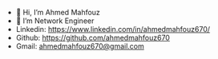 - 👋 Hi, I’m Ahmed Mahfouz
- 👀 I’m Network Engineer
- Linkedin: https://www.linkedin.com/in/ahmedmahfouz670/
- Github: https://github.com/ahmedmahfouz670
- Gmail: ahmedmahfouz670@gmail.com
